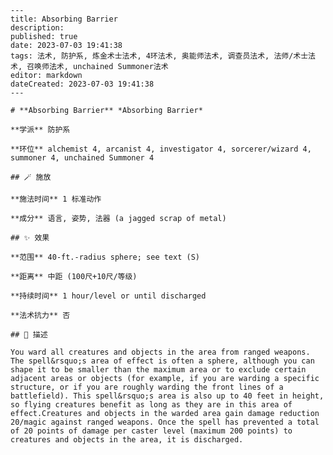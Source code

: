 
    ---
    title: Absorbing Barrier
    description: 
    published: true
    date: 2023-07-03 19:41:38
    tags: 法术, 防护系, 炼金术士法术, 4环法术, 奥能师法术, 调查员法术, 法师/术士法术, 召唤师法术, unchained Summoner法术
    editor: markdown
    dateCreated: 2023-07-03 19:41:38
    ---

    # **Absorbing Barrier** *Absorbing Barrier*

    **学派** 防护系 

    **环位** alchemist 4, arcanist 4, investigator 4, sorcerer/wizard 4, summoner 4, unchained Summoner 4

    ## 🪄 施放

    **施法时间** 1 标准动作

    **成分** 语言, 姿势, 法器 (a jagged scrap of metal)

    ## ✨ 效果  

    **范围** 40-ft.-radius sphere; see text (S)

    **距离** 中距 (100尺+10尺/等级)  

    **持续时间** 1 hour/level or until discharged 

    **法术抗力** 否

    ## 📖 描述

    You ward all creatures and objects in the area from ranged weapons. The spell&rsquo;s area of effect is often a sphere, although you can shape it to be smaller than the maximum area or to exclude certain adjacent areas or objects (for example, if you are warding a specific structure, or if you are roughly warding the front lines of a battlefield). This spell&rsquo;s area is also up to 40 feet in height, so flying creatures benefit as long as they are in this area of effect.Creatures and objects in the warded area gain damage reduction 20/magic against ranged weapons. Once the spell has prevented a total of 20 points of damage per caster level (maximum 200 points) to creatures and objects in the area, it is discharged.
    